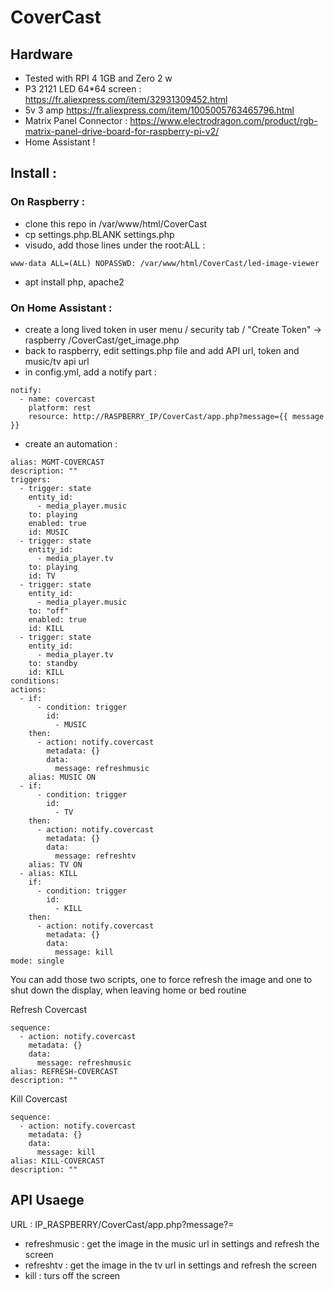 # CoverCast

## Hardware 
* Tested with RPI 4 1GB and Zero 2 w
* P3 2121 LED 64*64 screen : https://fr.aliexpress.com/item/32931309452.html
* 5v 3 amp https://fr.aliexpress.com/item/1005005763465796.html
* Matrix Panel Connector : https://www.electrodragon.com/product/rgb-matrix-panel-drive-board-for-raspberry-pi-v2/
* Home Assistant ! 

## Install : 

### On Raspberry : 
* clone this repo in /var/www/html/CoverCast
* cp settings.php.BLANK settings.php
* visudo, add those lines under the root:ALL : 
```
www-data ALL=(ALL) NOPASSWD: /var/www/html/CoverCast/led-image-viewer
```
* apt install php, apache2

### On Home Assistant :
* create a long lived token in user menu / security tab / "Create Token" -> raspberry /CoverCast/get_image.php
* back to raspberry, edit settings.php file and add API url, token and music/tv api url 
* in config.yml, add a notify part :
```
notify:
  - name: covercast
    platform: rest
    resource: http://RASPBERRY_IP/CoverCast/app.php?message={{ message }}
```
* create an automation : 
```
alias: MGMT-COVERCAST
description: ""
triggers:
  - trigger: state
    entity_id:
      - media_player.music
    to: playing
    enabled: true
    id: MUSIC
  - trigger: state
    entity_id:
      - media_player.tv
    to: playing
    id: TV
  - trigger: state
    entity_id:
      - media_player.music
    to: "off"
    enabled: true
    id: KILL
  - trigger: state
    entity_id:
      - media_player.tv
    to: standby
    id: KILL
conditions:
actions:
  - if:
      - condition: trigger
        id:
          - MUSIC
    then:
      - action: notify.covercast
        metadata: {}
        data:
          message: refreshmusic
    alias: MUSIC ON
  - if:
      - condition: trigger
        id:
          - TV
    then:
      - action: notify.covercast
        metadata: {}
        data:
          message: refreshtv
    alias: TV ON
  - alias: KILL
    if:
      - condition: trigger
        id:
          - KILL
    then:
      - action: notify.covercast
        metadata: {}
        data:
          message: kill
mode: single
```

You can add those two scripts, one to force refresh the image and one to shut down the display, when leaving home or bed routine

Refresh Covercast
```
sequence:
  - action: notify.covercast
    metadata: {}
    data:
      message: refreshmusic
alias: REFRESH-COVERCAST
description: ""
```
Kill Covercast
```
sequence:
  - action: notify.covercast
    metadata: {}
    data:
      message: kill
alias: KILL-COVERCAST
description: ""
```

## API Usaege

URL : IP_RASPBERRY/CoverCast/app.php?message?=
* refreshmusic : get the image in the music url in settings and refresh the screen
* refreshtv : get the image in the tv url in settings and refresh the screen
* kill : turs off the screen

